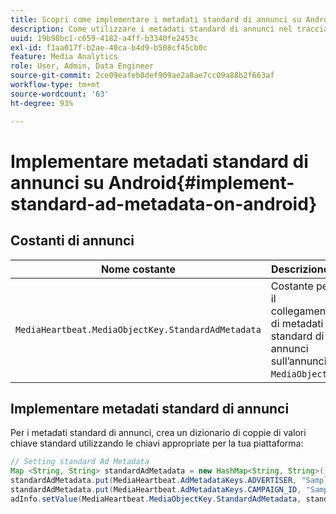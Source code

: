 ```yaml
---
title: Scopri come implementare i metadati standard di annunci su Android
description: Come utilizzare i metadati standard di annunci nel tracciamento degli annunci su Android.
uuid: 19b98bc1-c659-4182-a4ff-b3340fe2453c
exl-id: f1aa017f-b2ae-40ca-b4d9-b508cf45cb0c
feature: Media Analytics
role: User, Admin, Data Engineer
source-git-commit: 2ce09eafeb8def909ae2a8ae7cc09a88b2f663af
workflow-type: tm+mt
source-wordcount: '63'
ht-degree: 93%

---
```


# Implementare metadati standard di annunci su Android{#implement-standard-ad-metadata-on-android}

## Costanti di annunci

| Nome costante | Descrizione   |
|---|---|
| `MediaHeartbeat.MediaObjectKey.StandardAdMetadata` | Costante per il collegamento di metadati standard di annunci sull’annuncio `MediaObject`. |

## Implementare metadati standard di annunci

Per i metadati standard di annunci, crea un dizionario di coppie di valori chiave standard utilizzando le chiavi appropriate per la tua piattaforma:

```java
// Setting standard Ad Metadata 
Map <String, String> standardAdMetadata = new HashMap<String, String>(); 
standardAdMetadata.put(MediaHeartbeat.AdMetadataKeys.ADVERTISER, "Sample Advertiser"); 
standardAdMetadata.put(MediaHeartbeat.AdMetadataKeys.CAMPAIGN_ID, "Sample Campaign"); 
adInfo.setValue(MediaHeartbeat.MediaObjectKey.StandardAdMetadata, standardAdMetadata); 
```
